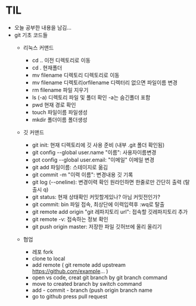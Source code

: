 # TIL
- 오늘 공부한 내용을 남김...
- git 기초 코드들
    - 리눅스 커맨드
        - cd .. 이전 디렉토리로 이동
        - cd . 현재폴더
        - mv filename 디렉토리 디렉토리로 이동
        - mv filename 디렉토리orfilename 디렉터리 없으면 파일이름 변경
        - rm filename 파일 지우기
        - ls (-a) 디렉토리 파일 및 폴더 확인 -a는 숨긴폴더 포함
        - pwd 현재 경로 확인
        - touch 파일이름 파일생성
        - mkdir 폴더이름 폴더생성

    - 깃 커맨드
        - git init: 현재 디렉토리에 깃 사용 준비 (내부 .git 폴더 확인됨)
        - git config --global user.name "이름": 사용자이름변경
        - got config --global user.email: "이메일" 이메일 변경
        - git add 파일이름: 스테이지로 옮김
        - git commit -m "이력 이름": 변경내용 깃 기록
        - git log (--oneline): 변경이력 확인 원라인하면 한줄로만 간단히 출력 (탈출시 q)
        - git status: 현재 상태확인 커밋할게있나? 아님 커밋전인가?
        - git commit: bin 파일 접속, 최상단에 이력입력후 :wq로 탈출
        - git remote add origin "git 레파지토리 url": 접속할 깃레파지토리 추가
        - git remote -v: 접속하는 정보 확인
        - git push origin master: 저장한 파일 깃허브에 올리 올리기
    - 협업
        - 레포 fork
        - clone to local
        - add remote ( git remote add upstream https://github.com/example... )
        - open vs code, creat git branch by git branch command
        - move to created branch by switch command
        - add - commit - branch (push origin branch name
        - go to github press pull request
        
